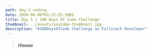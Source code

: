 ```yaml
---
path: day-2-coding
date: 2020-06-06T01:22:55.506Z
title: Day 1 | 100 Days Of Code Challenge
thumbnail: ../assets/youtube-thumbnail.jpg
description: "#100DaysOfCode Challenge as Fullstack Developer"
---
```

> ##### Haaaa